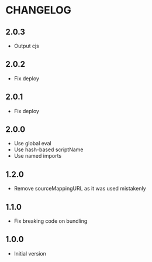# CHANGELOG

## 2.0.3

- Output cjs

## 2.0.2

- Fix deploy

## 2.0.1

- Fix deploy

## 2.0.0

- Use global eval
- Use hash-based scriptName
- Use named imports

## 1.2.0

- Remove sourceMappingURL as it was used mistakenly

## 1.1.0

- Fix breaking code on bundling

## 1.0.0

- Initial version
